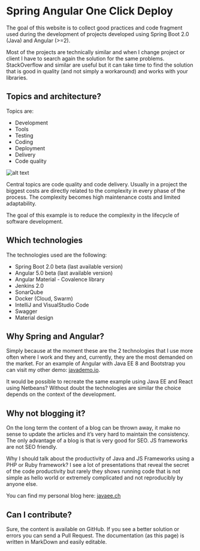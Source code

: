 # Spring Angular One Click Deploy 
The goal of this website is to collect good practices and code fragment used during the development of projects developed using Spring Boot 2.0 (Java) and Angular (\>=2).

Most of the projects are technically similar and when I change project or client I have to search again the solution for the same problems. StackOverflow and similar are useful but it can take time to find the solution that is good in quality (and not simply a workaround) and works with your libraries.

## Topics and architecture?

Topics are:
- Development
- Tools
- Testing
- Coding
- Deployment
- Delivery
- Code quality

![alt text](http://molteni.io/images/architecture.png)


Central topics are code quality and code delivery.
Usually in a project the biggest costs are directly related to the complexity in every phase of the process.
The complexity becomes high maintenance costs and limited adaptability.

The goal of this example is to reduce the complexity in the lifecycle of software development.

## Which technologies

The technologies used are the following:
- Spring Boot 2.0 beta (last available version)
- Angular 5.0 beta (last available version)
- Angular Material - Covalence library
- Jenkins 2.0
- SonarQube
- Docker (Cloud, Swarm)
- IntelliJ and VisualStudio Code
- Swagger
- Material design


## Why Spring and Angular?
Simply because at the moment these are the 2 technologies that I use more often where I work and they and, currently, they are the most demanded on the market.
For an example of Angular with Java EE 8 and Bootstrap you can visit my other demo: [javademo.io](http://javademo.io "javademo.io").

It would be possible to recreate the same example using Java EE and React using Netbeans? Without doubt the technologies are similar the choice depends on the context of the development.

##  Why not blogging it?
On the long term the content of a blog can be thrown away, it make no sense to update the articles and it’s very hard to maintain the consistency.
The only advantage of a blog is that is very good for SEO. JS frameworks are not SEO friendly.

Why I should talk about the productivity of Java and JS Frameworks using a PHP or Ruby framework?
I see a lot of presentations that reveal the secret of the code productivity but rarely they shows running code that is not simple as hello world or extremely complicated and not reproducibly by anyone else. 

You can find my personal blog here: [javaee.ch](http://javaee.ch)

## Can I contribute?
Sure, the content is available on GitHub. If you see a better solution or errors you can send a Pull Request.
The documentation (as this page) is written in MarkDown and easily editable.